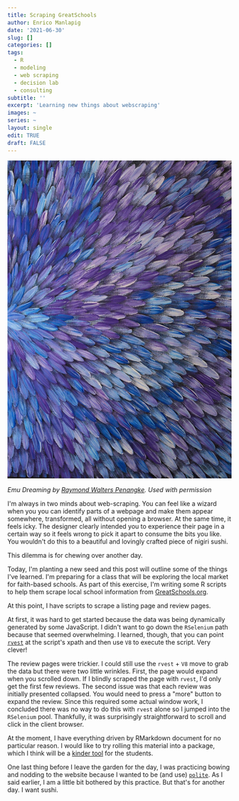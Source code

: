 ```yaml
---
title: Scraping GreatSchools
author: Enrico Manlapig
date: '2021-06-30'
slug: []
categories: []
tags:
  - R
  - modeling
  - web scraping
  - decision lab
  - consulting
subtitle: ''
excerpt: 'Learning new things about webscraping'
images: ~
series: ~
layout: single
edit: TRUE
draft: FALSE
---
```



![contemporary aboriginal art](featured.png)




*Emu Dreaming by [Raymond Walters Penangke](https://artisticsolutionsgroup.com.au/). Used with permission*

I'm always in two minds about web-scraping.  You can feel like a wizard when you you can identify parts of a webpage and make them appear somewhere, transformed, all without opening a browser.  At the same time, it feels icky.  The designer clearly intended you to experience their page in a certain way so it feels wrong to pick it apart to consume the bits you like.  You wouldn't do this to a beautiful and lovingly crafted piece of nigiri sushi.

This dilemma is for chewing over another day.

Today, I'm planting a new seed and this post will outline some of the things I've learned.  I'm preparing for a class that will be exploring the local market for faith-based schools. As part of this exercise, I'm writing some R scripts to help them scrape local school information from [GreatSchools.org](https://www.greatschools.org/).

At this point, I have scripts to scrape a listing page and review pages.

At first, it was hard to get started because the data was being dynamically generated by some JavaScript.  I didn't want to go down the `RSelenium` path because that seemed overwhelming. I learned, though, that you can point [`rvest`](https://rvest.tidyverse.org/) at the script's xpath and then use `V8` to execute the script.  Very clever!

The review pages were trickier.  I could still use the `rvest` + `V8` move to grab the data but there were two little wrinkles.  First, the page would expand when you scrolled down.  If I blindly scraped the page with `rvest`, I'd only get the first few reviews.  The second issue was that each review was initially presented collapsed.  You would need to press a "more" button to expand the review.  Since this required some actual window work, I concluded there was no way to do this with `rvest` alone so I jumped into the `RSelenium` pool.  Thankfully, it was surprisingly straightforward to scroll and click in the client browser.

At the moment, I have everything driven by RMarkdown document for no particular reason.  I would like to try rolling this material into a package, which I think will be a [kinder tool](https://alison.netlify.app/ares-kind-tools/) for the students.

One last thing before I leave the garden for the day, I was practicing bowing and nodding to the website because I wanted to be (and use) [`polite`](https://dmi3kno.github.io/polite/).  As I said earlier, I am a little bit bothered by this practice. But that's for another day. I want sushi.
